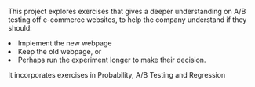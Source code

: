 This project explores exercises that gives a deeper understanding on A/B testing off e-commerce websites, to help the company understand if they should:
<li> Implement the new webpage </li>
<li> Keep the old webpage, or  </li>
<li> Perhaps run the experiment longer to make their decision. </li>

It incorporates exercises in Probability, A/B Testing and Regression
